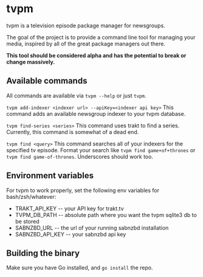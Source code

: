 tvpm
====

tvpm is a television episode package manager for newsgroups.

The goal of the project is to provide a command line tool for managing your media, 
inspired by all of the great package managers out there.

**This tool should be considered alpha and has the potential to break or change 
massively.**

Available commands
------------------
All commands are available via `tvpm --help` or just `tvpm`.

`tvpm add-indexer <indexer url> --apiKey=<indexer api key>`
This command adds an available newsgroup indexer to your tvpm database.

`tvpm find-series <series>`
This command uses trakt to find a series.  Currently, this command is somewhat of 
a dead end.

`tvpm find <query>`
This command searches all of your indexers for the specified tv episode.  Format 
your search like `tvpm find game+of+thrones` or `tvpm find game-of-thrones`.  Underscores 
should work too.


Environment variables
---------------------

For tvpm to work properly, set the following env variables for bash/zsh/whatever:

* TRAKT_API_KEY -- your API key for trakt.tv
* TVPM_DB_PATH -- absolute path where you want the tvpm sqlite3 db to be stored
* SABNZBD_URL -- the url of your running sabnzbd installation
* SABNZBD_API_KEY -- your sabnzbd api key


Building the binary
-------------------

Make sure you have Go installed, and `go install` the repo.